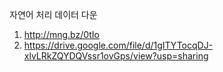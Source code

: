 자연어 처리 데이터 다운
1. http://mng.bz/0tIo
2. https://drive.google.com/file/d/1gITYTocqDJ-xlvLRkZQYDQVssr1ovGps/view?usp=sharing

